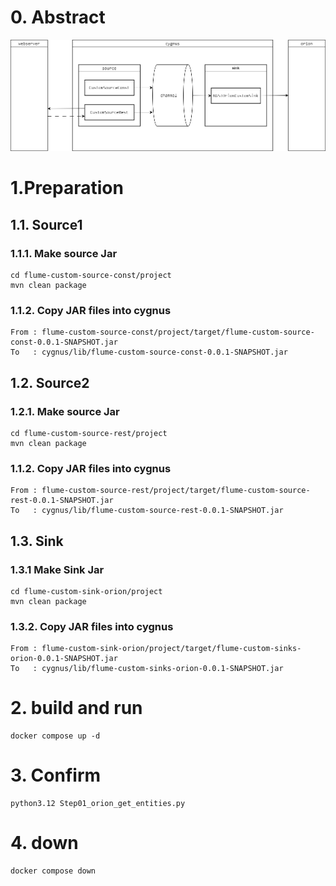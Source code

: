 # 0. Abstract
![image](https://github.com/crayoncrayon2003/sample_FIWARE/blob/main/sample5_OrionAndCygnus/sample3_RESTCygnusOrion/figure.png)

# 1.Preparation

## 1.1. Source1

### 1.1.1. Make source Jar
```
cd flume-custom-source-const/project
mvn clean package
```

### 1.1.2. Copy JAR files into cygnus
```
From : flume-custom-source-const/project/target/flume-custom-source-const-0.0.1-SNAPSHOT.jar
To   : cygnus/lib/flume-custom-source-const-0.0.1-SNAPSHOT.jar
```


## 1.2. Source2

### 1.2.1. Make source Jar
```
cd flume-custom-source-rest/project
mvn clean package
```

### 1.1.2. Copy JAR files into cygnus
```
From : flume-custom-source-rest/project/target/flume-custom-source-rest-0.0.1-SNAPSHOT.jar
To   : cygnus/lib/flume-custom-source-rest-0.0.1-SNAPSHOT.jar
```



## 1.3. Sink

### 1.3.1 Make Sink Jar
```
cd flume-custom-sink-orion/project
mvn clean package
```

### 1.3.2. Copy JAR files into cygnus
```
From : flume-custom-sink-orion/project/target/flume-custom-sinks-orion-0.0.1-SNAPSHOT.jar
To   : cygnus/lib/flume-custom-sinks-orion-0.0.1-SNAPSHOT.jar
```

# 2. build and run
```
docker compose up -d
```

# 3. Confirm
```
python3.12 Step01_orion_get_entities.py
```

# 4. down
```
docker compose down
```
